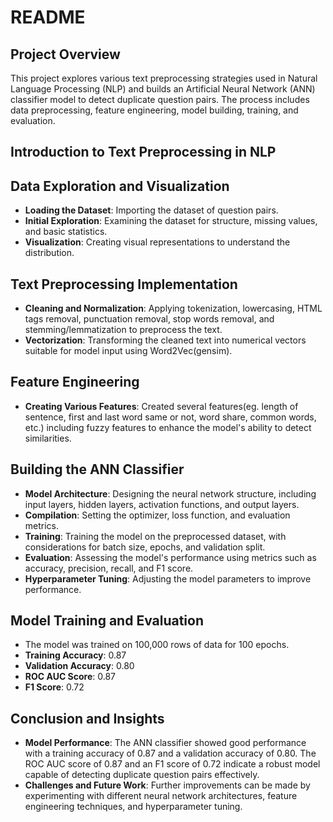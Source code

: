 # README

## Project Overview

This project explores various text preprocessing strategies used in Natural Language Processing (NLP) and builds an Artificial Neural Network (ANN) classifier model to detect duplicate question pairs. The process includes data preprocessing, feature engineering, model building, training, and evaluation.

## Introduction to Text Preprocessing in NLP

## Data Exploration and Visualization
- **Loading the Dataset**: Importing the dataset of question pairs.
- **Initial Exploration**: Examining the dataset for structure, missing values, and basic statistics.
- **Visualization**: Creating visual representations to understand the distribution.

## Text Preprocessing Implementation
- **Cleaning and Normalization**: Applying tokenization, lowercasing, HTML tags removal, punctuation removal, stop words removal, and stemming/lemmatization to preprocess the text.
- **Vectorization**: Transforming the cleaned text into numerical vectors suitable for model input using Word2Vec(gensim).

## Feature Engineering
- **Creating Various Features**: Created several features(eg. length of sentence, first and last word same or not, word share, common words, etc.) including fuzzy features to enhance the model's ability to detect similarities.

## Building the ANN Classifier
- **Model Architecture**: Designing the neural network structure, including input layers, hidden layers, activation functions, and output layers.
- **Compilation**: Setting the optimizer, loss function, and evaluation metrics.
- **Training**: Training the model on the preprocessed dataset, with considerations for batch size, epochs, and validation split.
- **Evaluation**: Assessing the model's performance using metrics such as accuracy, precision, recall, and F1 score.
- **Hyperparameter Tuning**: Adjusting the model parameters to improve performance.

## Model Training and Evaluation
- The model was trained on 100,000 rows of data for 100 epochs.
- **Training Accuracy**: 0.87
- **Validation Accuracy**: 0.80
- **ROC AUC Score**: 0.87
- **F1 Score**: 0.72

## Conclusion and Insights
- **Model Performance**: The ANN classifier showed good performance with a training accuracy of 0.87 and a validation accuracy of 0.80. The ROC AUC score of 0.87 and an F1 score of 0.72 indicate a robust model capable of detecting duplicate question pairs effectively.
- **Challenges and Future Work**: Further improvements can be made by experimenting with different neural network architectures, feature engineering techniques, and hyperparameter tuning.